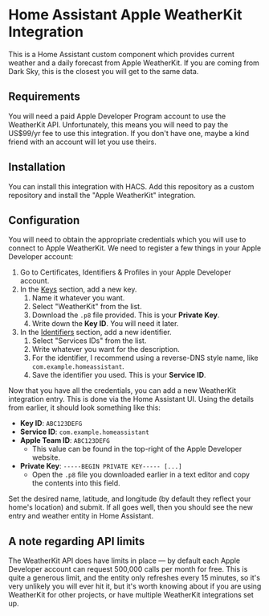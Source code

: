 # Home Assistant Apple WeatherKit Integration

This is a Home Assistant custom component which provides current weather and a daily forecast from Apple WeatherKit. If you are coming from Dark Sky, this is the closest you will get to the same data.

## Requirements

You will need a paid Apple Developer Program account to use the WeatherKit API. Unfortunately, this means you will need to pay the US$99/yr fee to use this integration. If you don't have one, maybe a kind friend with an account will let you use theirs.

## Installation

You can install this integration with HACS. Add this repository as a custom repository and install the "Apple WeatherKit" integration.

## Configuration

You will need to obtain the appropriate credentials which you will use to connect to Apple WeatherKit. We need to register a few things in your Apple Developer account:

1. Go to Certificates, Identifiers & Profiles in your Apple Developer account.
2. In the [Keys](https://developer.apple.com/account/resources/authkeys/list) section, add a new key.
    1. Name it whatever you want.
    2. Select "WeatherKit" from the list.
    3. Download the `.p8` file provided. This is your **Private Key**.
    4. Write down the **Key ID**. You will need it later.
3. In the [Identifiers](https://developer.apple.com/account/resources/identifiers/list) section, add a new identifier.
    1. Select "Services IDs" from the list.
    2. Write whatever you want for the description.
    3. For the identifier, I recommend using a reverse-DNS style name, like `com.example.homeassistant`.
    4. Save the identifier you used. This is your **Service ID**.

Now that you have all the credentials, you can add a new WeatherKit integration entry. This is done via the Home Assistant UI. Using the details from earlier, it should look something like this:

- **Key ID**: `ABC123DEFG`
- **Service ID**: `com.example.homeassistant`
- **Apple Team ID**: `ABC123DEFG`
  - This value can be found in the top-right of the Apple Developer website.
- **Private Key**: `-----BEGIN PRIVATE KEY----- [...]`
  - Open the `.p8` file you downloaded earlier in a text editor and copy the contents into this field.

Set the desired name, latitude, and longitude (by default they reflect your home's location) and submit. If all goes well, then you should see the new entry and weather entity in Home Assistant.

## A note regarding API limits

The WeatherKit API does have limits in place &mdash; by default each Apple Developer account can request 500,000 calls per month for free. This is quite a generous limit, and the entity only refreshes every 15 minutes, so it's very unlikely you will ever hit it, but it's worth knowing about if you are using WeatherKit for other projects, or have multiple WeatherKit integrations set up.
